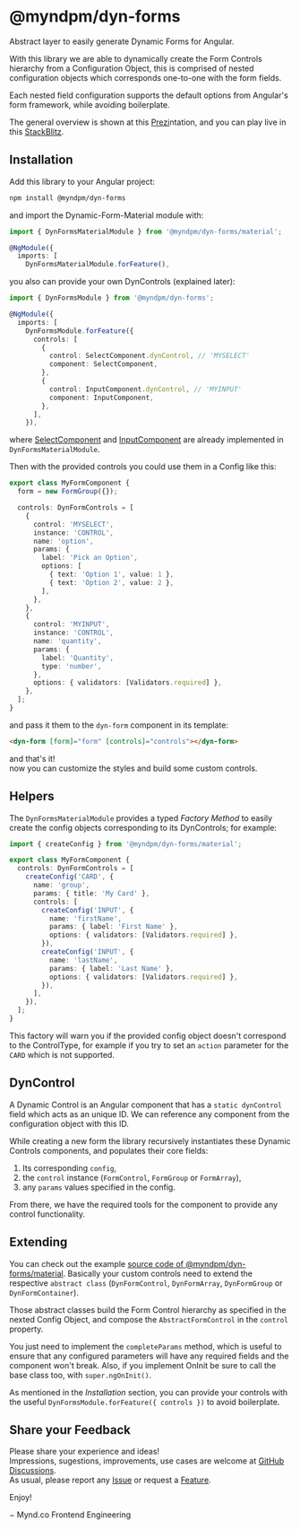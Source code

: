 # @myndpm/dyn-forms

Abstract layer to easily generate Dynamic Forms for Angular.

With this library we are able to dynamically create the Form Controls hierarchy from a Configuration Object, this is comprised of nested configuration objects which corresponds one-to-one with the form fields.

Each nested field configuration supports the default options from Angular's form framework, while avoiding boilerplate.

The general overview is shown at this [Prezi](https://prezi.com/view/4Ok1bgCWvf0g26FMVwfx/)ntation, and you can play live in this [StackBlitz](https://stackblitz.com/edit/myndpm-dyn-forms?file=src/app/simple-form/simple.form.ts).

## Installation

Add this library to your Angular project:

```bash
npm install @myndpm/dyn-forms
```

and import the Dynamic-Form-Material module with:

```typescript
import { DynFormsMaterialModule } from '@myndpm/dyn-forms/material';

@NgModule({
  imports: [
    DynFormsMaterialModule.forFeature(),
```

you also can provide your own DynControls (explained later):

```typescript
import { DynFormsModule } from '@myndpm/dyn-forms';

@NgModule({
  imports: [
    DynFormsModule.forFeature({
      controls: [
        {
          control: SelectComponent.dynControl, // 'MYSELECT'
          component: SelectComponent,
        },
        {
          control: InputComponent.dynControl, // 'MYINPUT'
          component: InputComponent,
        },
      ],
    }),
```

where [SelectComponent](https://github.com/Mynd-Management/open-source/blob/master/libs/forms/material/src/components/select/select.component.ts)
and [InputComponent](https://github.com/Mynd-Management/open-source/blob/master/libs/forms/material/src/components/input/input.component.ts)
are already implemented in `DynFormsMaterialModule`.

Then with the provided controls you could use them in a Config like this:

```typescript
export class MyFormComponent {
  form = new FormGroup({});

  controls: DynFormControls = [
    {
      control: 'MYSELECT',
      instance: 'CONTROL',
      name: 'option',
      params: {
        label: 'Pick an Option',
        options: [
          { text: 'Option 1', value: 1 },
          { text: 'Option 2', value: 2 },
        ],
      },
    },
    {
      control: 'MYINPUT',
      instance: 'CONTROL',
      name: 'quantity',
      params: {
        label: 'Quantity',
        type: 'number',
      },
      options: { validators: [Validators.required] },
    },
  ];
}
```

and pass it them to the `dyn-form` component in its template:

```html
<dyn-form [form]="form" [controls]="controls"></dyn-form>
```

and that's it!  
now you can customize the styles and build some custom controls.

## Helpers

The `DynFormsMaterialModule` provides a typed _Factory Method_ to easily create
the config objects corresponding to its DynControls; for example:

```typescript
import { createConfig } from '@myndpm/dyn-forms/material';

export class MyFormComponent {
  controls: DynFormControls = [
    createConfig('CARD', {
      name: 'group',
      params: { title: 'My Card' },
      controls: [
        createConfig('INPUT', {
          name: 'firstName',
          params: { label: 'First Name' },
          options: { validators: [Validators.required] },
        }),
        createConfig('INPUT', {
          name: 'lastName',
          params: { label: 'Last Name' },
          options: { validators: [Validators.required] },
        }),
      ],
    }),
  ];
}
```

This factory will warn you if the provided config object doesn't correspond to the ControlType,
for example if you try to set an `action` parameter for the `CARD` which is not supported.

## DynControl

A Dynamic Control is an Angular component that has a `static dynControl` field which acts as an unique ID.
We can reference any component from the configuration object with this ID.

While creating a new form the library recursively instantiates these Dynamic Controls components, and populates their core fields:

1. Its corresponding `config`,
2. the `control` instance (`FormControl`, `FormGroup` or `FormArray`),
3. any `params` values specified in the config.

From there, we have the required tools for the component to provide any control functionality.

## Extending

You can check out the example [source code of @myndpm/dyn-forms/material](https://github.com/matheo/angular/tree/master/libs/forms/material/src).
Basically your custom controls need to extend the respective `abstract class`
(`DynFormControl`, `DynFormArray`, `DynFormGroup` or `DynFormContainer`).

Those abstract classes build the Form Control hierarchy as specified in the nexted Config Object,
and compose the `AbstractFormControl` in the `control` property.

You just need to implement the `completeParams` method, which is useful to ensure that any
configured parameters will have any required fields and the component won't break.
Also, if you implement OnInit be sure to call the base class too, with `super.ngOnInit()`.

As mentioned in the _Installation_ section, you can provide your controls with the useful
`DynFormsModule.forFeature({ controls })` to avoid boilerplate.

## Share your Feedback

Please share your experience and ideas!  
Impressions, sugestions, improvements, use cases are welcome at [GitHub Discussions](https://github.com/Mynd-Management/open-source/discussions).  
As usual, please report any [Issue](https://github.com/Mynd-Management/open-source/issues/new?labels=bug&template=bug-report.md)
or request a [Feature](https://github.com/Mynd-Management/open-source/issues/new?labels=enhancement&template=feature-request.md).

Enjoy!

&#8722; Mynd.co Frontend Engineering
